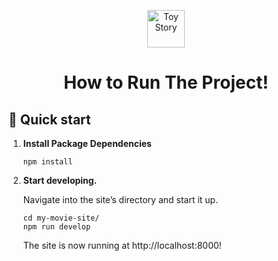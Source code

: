 <p align="center">
  <a href="http://jd-movies.netlify.app">
    <img alt="Toy Story" src="https://stickershop.line-scdn.net/sticonshop/v1/product/5b337485031a671b9c23d56d/iPhone/main.png" width="60" />
  </a>
</p>
<h1 align="center">
  How to Run The Project!
</h1>

## 🚀 Quick start

1.  **Install Package Dependencies**

    ```shell
    npm install
    ```

2.  **Start developing.**

    Navigate into the site’s directory and start it up.

    ```shell
    cd my-movie-site/
    npm run develop
    ```

    The site is now running at http://localhost:8000!
